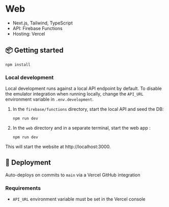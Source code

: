# Web

- Next.js, Tailwind, TypeScript
- API: Firebase Functions
- Hosting: Vercel

## 📦 Getting started

```
npm install
```

### Local development

Local development runs against a local API endpoint by default. To disable the emulator integration when running locally, change the `API_URL` environment variable in `.env.development`.

1. In the `firebase/functions` directory, start the local API and seed the DB:
   ```
   npm run dev
   ```
1. In the `web` directory and in a separate terminal, start the web app :
   ```
   npm run dev
   ```

This will start the website at http://localhost:3000.

## 🚀 Deployment

Auto-deploys on commits to `main` via a Vercel GitHub integration

### Requirements

- `API_URL` environment variable must be set in the Vercel console
